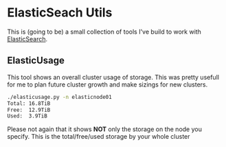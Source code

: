 # ElasticSeach Utils

This is (going to be) a small collection of tools I've build to work with [ElasticSearch](https://www.elastic.co/).

## ElasticUsage

This tool shows an overall cluster usage of storage. This was pretty usefull for me to plan future cluster growth and make sizings for new clusters.

```bash
./elasticusage.py -n elasticnode01
Total: 16.8TiB
Free:  12.9TiB
Used:  3.9TiB
```

Please not again that it shows **NOT** only the storage on the node you specify. This is the total/free/used storage by your whole cluster
